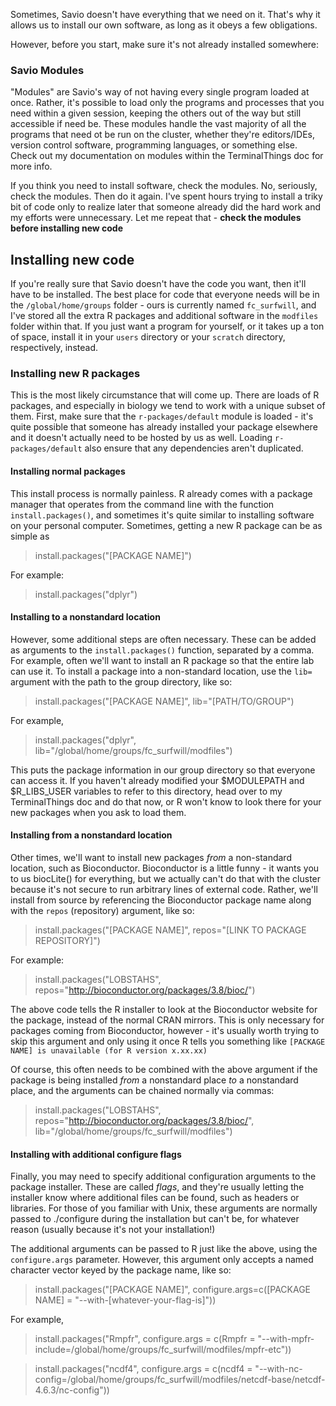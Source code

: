 Sometimes, Savio doesn't have everything that we need on it. 
That's why it allows us to install our own software, as long as it obeys a few obligations.

However, before you start, make sure it's not already installed somewhere:

### Savio Modules

"Modules" are Savio's way of not having every single program loaded at once. Rather, it's possible to 
load only the programs and processes that you need within a given session, keeping the others out
of the way but still accessible if need be. These modules handle the vast majority of all the programs
that need ot be run on the cluster, whether they're editors/IDEs, version control software, programming
languages, or something else. Check out my documentation on modules within the TerminalThings doc for 
more info. 

If you think you need to install software, check the modules. No, seriously, check the modules.
Then do it again. I've spent hours trying to install a triky bit of code only to realize later that someone
already did the hard work and my efforts were unnecessary. Let me repeat that - **check the modules before
installing new code**

## Installing new code

If you're really sure that Savio doesn't have the code you want, then it'll have to be installed. The best
place for code that everyone needs will be in the `/global/home/groups` folder - ours is currently named `fc_surfwill`, and
I've stored all the extra R packages and additional software in the `modfiles` folder within that. If you just want
a program for yourself, or it takes up a ton of space, install it in your `users` directory or your `scratch`
directory, respectively, instead.

### Installing new R packages

This is the most likely circumstance that will come up. There are loads of R packages, and especially in 
biology we tend to work with a unique subset of them. First, make sure that the `r-packages/default` module
is loaded - it's quite possible that someone has already installed your package elsewhere and it doesn't
actually need to be hosted by us as well. Loading `r-packages/default` also ensure that any dependencies
aren't duplicated.

#### Installing normal packages

This install process is normally painless. R already comes with a package manager that operates from the
command line with the function `install.packages()`, and sometimes it's quite similar to installing software
on your personal computer. Sometimes, getting a new R package can be as simple as

>install.packages("[PACKAGE NAME]")

For example:

>install.packages("dplyr")

#### Installing to a nonstandard location

However, some additional steps are often necessary. These can be added as arguments to the `install.packages()`
function, separated by a comma. For example, often we'll want to install an R package so that the entire
lab can use it. To install a package into a non-standard location, use the `lib=` argument with the path
to the group directory, like so:

>install.packages("[PACKAGE NAME]", lib="[PATH/TO/GROUP")

For example,

>install.packages("dplyr", lib="/global/home/groups/fc_surfwill/modfiles")

This puts the package information in our group directory so that everyone can access it. If you haven't already
modified your $MODULEPATH and $R_LIBS_USER variables to refer to this directory, head over to my TerminalThings
doc and do that now, or R won't know to look there for your new packages when you ask to load them.

#### Installing from a nonstandard location

Other times, we'll want to install new packages *from* a non-standard location, such as Bioconductor.
Bioconductor is a little funny - it wants you to us biocLite() for everything, but we actually can't do 
that with the cluster because it's not secure to run arbitrary lines of external code. Rather, we'll install
from source by referencing the Bioconductor package name along with the `repos` (repository) argument, like so:

>install.packages("[PACKAGE NAME]", repos="[LINK TO PACKAGE REPOSITORY]")

For example:

>install.packages("LOBSTAHS", repos="http://bioconductor.org/packages/3.8/bioc/")

The above code tells the R installer to look at the Bioconductor website for the package, instead of the 
normal CRAN mirrors. This is only necessary for packages coming from Bioconductor, however - it's usually
worth trying to skip this argument and only using it once R tells you something like `[PACKAGE NAME] is
unavailable (for R version x.xx.xx)`

Of course, this often needs to be combined with the above argument if the package is being installed *from*
a nonstandard place *to* a nonstandard place, and the arguments can be chained normally via commas:

>install.packages("LOBSTAHS", repos="http://bioconductor.org/packages/3.8/bioc/", lib="/global/home/groups/fc_surfwill/modfiles")

#### Installing with additional configure flags

Finally, you may need to specify additional configuration arguments to the package installer. These are called *flags*,
and they're usually letting the installer know where additional files can be found, such as headers or
libraries. For those of you familiar with Unix, these arguments are normally passed to ./configure during the 
installation but can't be, for whatever reason (usually because it's not your installation!)

The additional arguments can be passed to R just like the above, using the `configure.args` parameter. However,
this argument only accepts a named character vector keyed by the package name, like so:

>install.packages("[PACKAGE NAME]", configure.args=c([PACKAGE NAME] = "--with-[whatever-your-flag-is]"))

For example,

>install.packages("Rmpfr", configure.args = c(Rmpfr = "--with-mpfr-include=/global/home/groups/fc_surfwill/modfiles/mpfr-etc"))

>install.packages("ncdf4", configure.args = c(ncdf4 = "--with-nc-config=/global/home/groups/fc_surfwill/modfiles/netcdf-base/netcdf-4.6.3/nc-config"))
